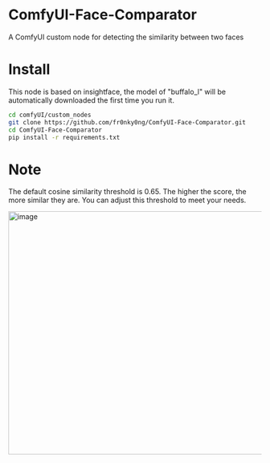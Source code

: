# ComfyUI-Face-Comparator
A ComfyUI custom node for detecting the similarity between two faces

# Install

This node is based on insightface, the model of "buffalo_l" will be automatically downloaded the first time you run it.

```bash
cd comfyUI/custom_nodes
git clone https://github.com/fr0nky0ng/ComfyUI-Face-Comparator.git
cd ComfyUI-Face-Comparator
pip install -r requirements.txt
```

# Note
The default cosine similarity threshold is 0.65. The higher the score, the more similar they are. You can adjust this threshold to meet your needs.

<img width="634" height="485" alt="image" src="https://github.com/user-attachments/assets/4a83505d-4628-42aa-b2c6-fec3e5bc3c97" />
